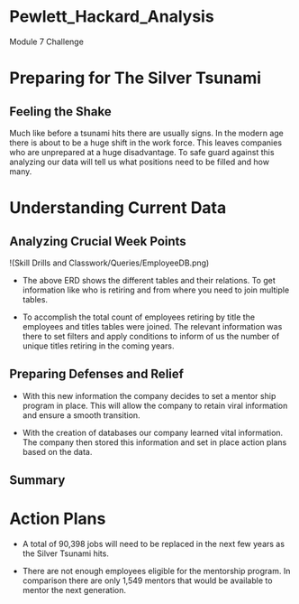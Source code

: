 # Pewlett_Hackard_Analysis
Module 7 Challenge

# Preparing for The Silver Tsunami
## Feeling the Shake

Much like before a tsunami hits there are usually signs. In the modern age there is about to be a huge shift in the work force. This leaves companies who are unprepared at a huge disadvantage. To safe guard against this analyzing our data will tell us what positions need to be filled and how many. 

# Understanding Current Data
## Analyzing Crucial Week Points

!(Skill Drills and Classwork/Queries/EmployeeDB.png)

- The above ERD shows the different tables and their relations. To get information like who is retiring and from where you need to join multiple tables. 

- To accomplish the total count of employees retiring by title the employees and titles tables were joined. The relevant information was there to set filters and apply conditions to inform of us the number of unique titles retiring in the coming years.

## Preparing Defenses and Relief

- With this new information the company decides to set a mentor ship program in place. This will allow the company to retain viral information and ensure a smooth transition. 

- With the creation of databases our company learned vital information. The company then stored this information and set in place action plans based on the data. 

## Summary
# Action Plans

- A total of 90,398 jobs will need to be replaced in the next few years as the Silver Tsunami hits. 

- There are not enough employees eligible for the mentorship program. In comparison there are only 1,549 mentors that would be available to mentor the next generation.
